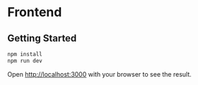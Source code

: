 # Frontend

## Getting Started

```bash
npm install
npm run dev
```

Open [http://localhost:3000](http://localhost:3000) with your browser to see the result.